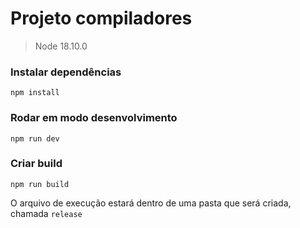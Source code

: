 # Projeto compiladores

> Node 18.10.0

### Instalar dependências
`npm install`

### Rodar em modo desenvolvimento
`npm run dev`

### Criar build
`npm run build`

O arquivo de execução estará dentro de uma pasta que será criada, chamada `release`